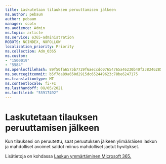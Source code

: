 ```yaml
---
title: Laskutetaan tilauksen peruuttamisen jälkeen
ms.author: pebaum
author: pebaum
manager: scotv
ms.audience: Admin
ms.topic: article
ms.service: o365-administration
ROBOTS: NOINDEX, NOFOLLOW
localization_priority: Priority
ms.collection: Adm_O365
ms.custom:
- "1500019"
- "5584"
ms.openlocfilehash: 89f50fa6575b7729f6aeccdc07654765a46230b40f238346285acfa9431138e0
ms.sourcegitcommit: b5f7da89a650d2915dc652449623c78be6247175
ms.translationtype: MT
ms.contentlocale: fi-FI
ms.lasthandoff: 08/05/2021
ms.locfileid: "53917492"
---
```

# <a name="billed-after-canceling-subscription"></a>Laskutetaan tilauksen peruuttamisen jälkeen

Kun tilauksesi on peruutettu, saat peruutuksen jälkeen ylimääräisen laskun ja mahdolliset avoimet saldot miinus mahdolliset jaetut hyvitykset.

Lisätietoja on kohdassa [Laskun ymmärtäminen Microsoft 365.](https://docs.microsoft.com/microsoft-365/commerce/billing-and-payments/understand-your-invoice2)
